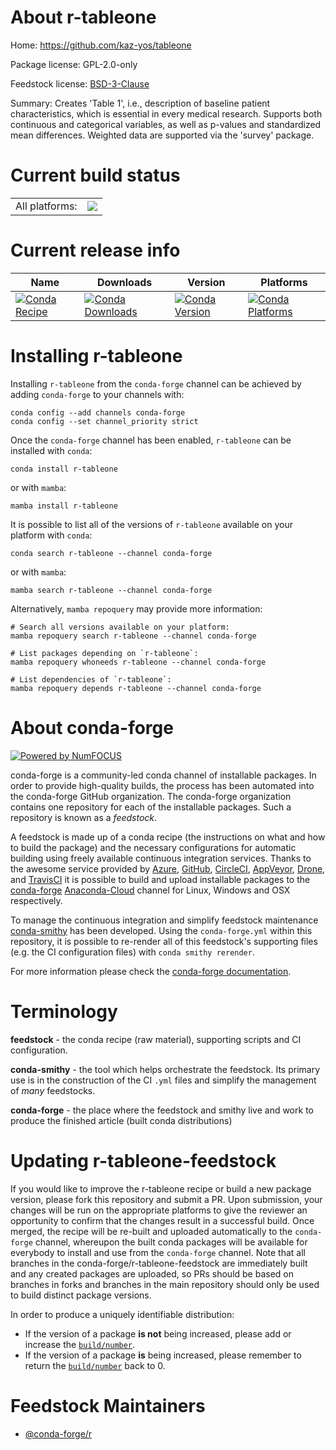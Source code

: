 About r-tableone
================

Home: https://github.com/kaz-yos/tableone

Package license: GPL-2.0-only

Feedstock license: [BSD-3-Clause](https://github.com/conda-forge/r-tableone-feedstock/blob/main/LICENSE.txt)

Summary: Creates 'Table 1', i.e., description of baseline patient characteristics, which is essential in every medical research. Supports both continuous and categorical variables, as well as p-values and standardized mean differences. Weighted data are supported via the 'survey' package.

Current build status
====================


<table><tr><td>All platforms:</td>
    <td>
      <a href="https://dev.azure.com/conda-forge/feedstock-builds/_build/latest?definitionId=16834&branchName=main">
        <img src="https://dev.azure.com/conda-forge/feedstock-builds/_apis/build/status/r-tableone-feedstock?branchName=main">
      </a>
    </td>
  </tr>
</table>

Current release info
====================

| Name | Downloads | Version | Platforms |
| --- | --- | --- | --- |
| [![Conda Recipe](https://img.shields.io/badge/recipe-r--tableone-green.svg)](https://anaconda.org/conda-forge/r-tableone) | [![Conda Downloads](https://img.shields.io/conda/dn/conda-forge/r-tableone.svg)](https://anaconda.org/conda-forge/r-tableone) | [![Conda Version](https://img.shields.io/conda/vn/conda-forge/r-tableone.svg)](https://anaconda.org/conda-forge/r-tableone) | [![Conda Platforms](https://img.shields.io/conda/pn/conda-forge/r-tableone.svg)](https://anaconda.org/conda-forge/r-tableone) |

Installing r-tableone
=====================

Installing `r-tableone` from the `conda-forge` channel can be achieved by adding `conda-forge` to your channels with:

```
conda config --add channels conda-forge
conda config --set channel_priority strict
```

Once the `conda-forge` channel has been enabled, `r-tableone` can be installed with `conda`:

```
conda install r-tableone
```

or with `mamba`:

```
mamba install r-tableone
```

It is possible to list all of the versions of `r-tableone` available on your platform with `conda`:

```
conda search r-tableone --channel conda-forge
```

or with `mamba`:

```
mamba search r-tableone --channel conda-forge
```

Alternatively, `mamba repoquery` may provide more information:

```
# Search all versions available on your platform:
mamba repoquery search r-tableone --channel conda-forge

# List packages depending on `r-tableone`:
mamba repoquery whoneeds r-tableone --channel conda-forge

# List dependencies of `r-tableone`:
mamba repoquery depends r-tableone --channel conda-forge
```


About conda-forge
=================

[![Powered by
NumFOCUS](https://img.shields.io/badge/powered%20by-NumFOCUS-orange.svg?style=flat&colorA=E1523D&colorB=007D8A)](https://numfocus.org)

conda-forge is a community-led conda channel of installable packages.
In order to provide high-quality builds, the process has been automated into the
conda-forge GitHub organization. The conda-forge organization contains one repository
for each of the installable packages. Such a repository is known as a *feedstock*.

A feedstock is made up of a conda recipe (the instructions on what and how to build
the package) and the necessary configurations for automatic building using freely
available continuous integration services. Thanks to the awesome service provided by
[Azure](https://azure.microsoft.com/en-us/services/devops/), [GitHub](https://github.com/),
[CircleCI](https://circleci.com/), [AppVeyor](https://www.appveyor.com/),
[Drone](https://cloud.drone.io/welcome), and [TravisCI](https://travis-ci.com/)
it is possible to build and upload installable packages to the
[conda-forge](https://anaconda.org/conda-forge) [Anaconda-Cloud](https://anaconda.org/)
channel for Linux, Windows and OSX respectively.

To manage the continuous integration and simplify feedstock maintenance
[conda-smithy](https://github.com/conda-forge/conda-smithy) has been developed.
Using the ``conda-forge.yml`` within this repository, it is possible to re-render all of
this feedstock's supporting files (e.g. the CI configuration files) with ``conda smithy rerender``.

For more information please check the [conda-forge documentation](https://conda-forge.org/docs/).

Terminology
===========

**feedstock** - the conda recipe (raw material), supporting scripts and CI configuration.

**conda-smithy** - the tool which helps orchestrate the feedstock.
                   Its primary use is in the construction of the CI ``.yml`` files
                   and simplify the management of *many* feedstocks.

**conda-forge** - the place where the feedstock and smithy live and work to
                  produce the finished article (built conda distributions)


Updating r-tableone-feedstock
=============================

If you would like to improve the r-tableone recipe or build a new
package version, please fork this repository and submit a PR. Upon submission,
your changes will be run on the appropriate platforms to give the reviewer an
opportunity to confirm that the changes result in a successful build. Once
merged, the recipe will be re-built and uploaded automatically to the
`conda-forge` channel, whereupon the built conda packages will be available for
everybody to install and use from the `conda-forge` channel.
Note that all branches in the conda-forge/r-tableone-feedstock are
immediately built and any created packages are uploaded, so PRs should be based
on branches in forks and branches in the main repository should only be used to
build distinct package versions.

In order to produce a uniquely identifiable distribution:
 * If the version of a package **is not** being increased, please add or increase
   the [``build/number``](https://docs.conda.io/projects/conda-build/en/latest/resources/define-metadata.html#build-number-and-string).
 * If the version of a package **is** being increased, please remember to return
   the [``build/number``](https://docs.conda.io/projects/conda-build/en/latest/resources/define-metadata.html#build-number-and-string)
   back to 0.

Feedstock Maintainers
=====================

* [@conda-forge/r](https://github.com/conda-forge/r/)


